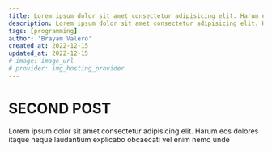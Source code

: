```yaml
---
title: Lorem ipsum dolor sit amet consectetur adipisicing elit. Harum eos dolores itaque neque laudantium explicabo obcaecati vel
description: Lorem ipsum dolor sit amet consectetur adipisicing elit. Harum eos dolores itaque neque laudantium explicabo obcaecati vel enim nemo unde
tags: [programming]
author: 'Brayam Valero'
created_at: 2022-12-15
updated_at: 2022-12-15
# image: image_url
# provider: img_hosting_provider
---
```


# SECOND POST

Lorem ipsum dolor sit amet consectetur adipisicing elit. Harum eos dolores itaque neque laudantium
explicabo obcaecati vel enim nemo unde
